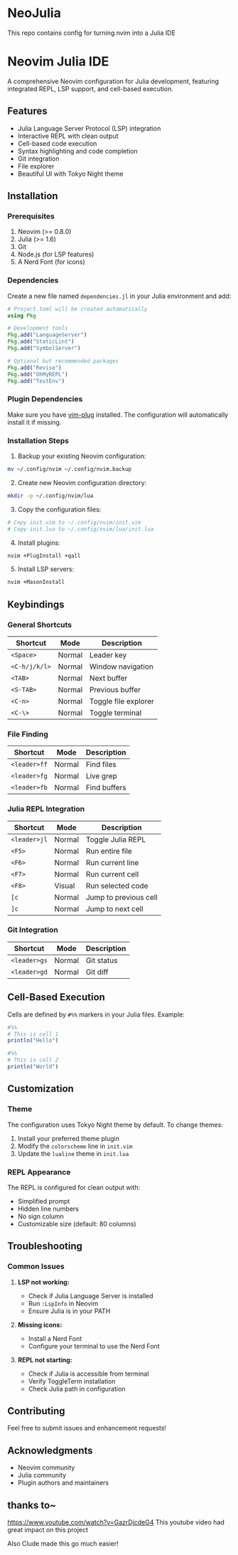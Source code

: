 # NeoJulia
This repo contains config for turning nvim into a Julia IDE


# Neovim Julia IDE

A comprehensive Neovim configuration for Julia development, featuring integrated REPL, LSP support, and cell-based execution.

## Features

- Julia Language Server Protocol (LSP) integration
- Interactive REPL with clean output
- Cell-based code execution
- Syntax highlighting and code completion
- Git integration
- File explorer
- Beautiful UI with Tokyo Night theme

## Installation

### Prerequisites

1. Neovim (>= 0.8.0)
2. Julia (>= 1.6)
3. Git
4. Node.js (for LSP features)
5. A Nerd Font (for icons)

### Dependencies

Create a new file named `dependencies.jl` in your Julia environment and add:

```julia
# Project.toml will be created automatically
using Pkg

# Development tools
Pkg.add("LanguageServer")
Pkg.add("StaticLint")
Pkg.add("SymbolServer")

# Optional but recommended packages
Pkg.add("Revise")
Pkg.add("OhMyREPL")
Pkg.add("TestEnv")
```

### Plugin Dependencies

Make sure you have [vim-plug](https://github.com/junegunn/vim-plug) installed. The configuration will automatically install it if missing.

### Installation Steps

1. Backup your existing Neovim configuration:
```bash
mv ~/.config/nvim ~/.config/nvim.backup
```

2. Create new Neovim configuration directory:
```bash
mkdir -p ~/.config/nvim/lua
```

3. Copy the configuration files:
```bash
# Copy init.vim to ~/.config/nvim/init.vim
# Copy init.lua to ~/.config/nvim/lua/init.lua
```

4. Install plugins:
```bash
nvim +PlugInstall +qall
```

5. Install LSP servers:
```bash
nvim +MasonInstall
```

## Keybindings

### General Shortcuts

| Shortcut | Mode | Description |
|----------|------|-------------|
| `<Space>` | Normal | Leader key |
| `<C-h/j/k/l>` | Normal | Window navigation |
| `<TAB>` | Normal | Next buffer |
| `<S-TAB>` | Normal | Previous buffer |
| `<C-n>` | Normal | Toggle file explorer |
| `<C-\>` | Normal | Toggle terminal |

### File Finding

| Shortcut | Mode | Description |
|----------|------|-------------|
| `<leader>ff` | Normal | Find files |
| `<leader>fg` | Normal | Live grep |
| `<leader>fb` | Normal | Find buffers |

### Julia REPL Integration

| Shortcut | Mode | Description |
|----------|------|-------------|
| `<leader>jl` | Normal | Toggle Julia REPL |
| `<F5>` | Normal | Run entire file |
| `<F6>` | Normal | Run current line |
| `<F7>` | Normal | Run current cell |
| `<F8>` | Visual | Run selected code |
| `[c` | Normal | Jump to previous cell |
| `]c` | Normal | Jump to next cell |

### Git Integration

| Shortcut | Mode | Description |
|----------|------|-------------|
| `<leader>gs` | Normal | Git status |
| `<leader>gd` | Normal | Git diff |

## Cell-Based Execution

Cells are defined by `#%%` markers in your Julia files. Example:

```julia
#%%
# This is cell 1
println("Hello")

#%%
# This is cell 2
println("World")
```

## Customization

### Theme
The configuration uses Tokyo Night theme by default. To change themes:

1. Install your preferred theme plugin
2. Modify the `colorscheme` line in `init.vim`
3. Update the `lualine` theme in `init.lua`

### REPL Appearance
The REPL is configured for clean output with:
- Simplified prompt
- Hidden line numbers
- No sign column
- Customizable size (default: 80 columns)

## Troubleshooting

### Common Issues

1. **LSP not working:**
   - Check if Julia Language Server is installed
   - Run `:LspInfo` in Neovim
   - Ensure Julia is in your PATH

2. **Missing icons:**
   - Install a Nerd Font
   - Configure your terminal to use the Nerd Font

3. **REPL not starting:**
   - Check if Julia is accessible from terminal
   - Verify ToggleTerm installation
   - Check Julia path in configuration

## Contributing

Feel free to submit issues and enhancement requests!

## Acknowledgments

- Neovim community
- Julia community
- Plugin authors and maintainers

## thanks to~
https://www.youtube.com/watch?v=GazrDjcdeG4 
This youtube video had great impact on this project

Also Clude made this go much easier!
